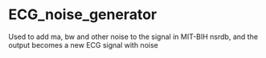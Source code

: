 # ECG_noise_generator
Used to add ma, bw and other noise to the signal in MIT-BIH nsrdb, and the output becomes a new ECG signal with noise
